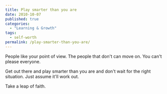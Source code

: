 ```yaml
---
title: Play smarter than you are
date: 2010-10-07
published: true
categories:
  - "Learning & Growth"
tags:
  - self-worth
permalink: /play-smarter-than-you-are/
---
```

People like your point of view. The people that don't can move on. You can't please everyone.

Get out there and play smarter than you are and don't wait for the right situation. Just assume it'll work out.

Take a leap of faith.